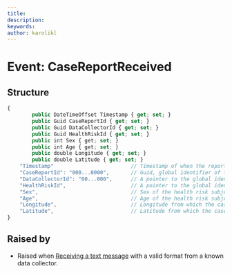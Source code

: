 ```yaml
---
title: 
description: 
keywords: 
author: karolikl
---
```

# Event: CaseReportReceived

## Structure
```javascript
{
        public DateTimeOffset Timestamp { get; set; }
        public Guid CaseReportId { get; set; }
        public Guid DataCollectorId { get; set; }
        public Guid HealthRiskId { get; set; }
        public int Sex { get; set; }
        public int Age { get; set; }
        public double Longitude { get; set; }
        public double Latitude { get; set; }
    "Timestamp"                         // Timestamp of when the report was received
    "CaseReportId": "000...0000",       // Guid, global identifier of the case report
    "DataCollectorId": "00...000",      // A pointer to the global identifier of the data collector who submitted the report
    "HealthRiskId",                     // A pointer to the global identifier of the health risk reported
    "Sex",                              // Sex of the health risk subject. 1 = Male, 2 = Female
    "Age",                              // Age of the health risk subject.
    "Longitude",                        // Longitude from which the case report was sent
    "Latitude",                         // Latitude from which the case report was sent
}
```

## Raised by
* Raised when [Receiving a text message](../Processes/ReceivingTextMessage.md) with a valid format from a known data collector.